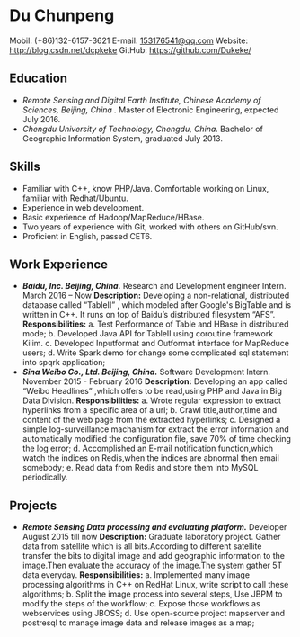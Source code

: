 **Du Chunpeng**
===============

Mobil: (+86)132-6157-3621 E-mail: 153176541@qq.com Website: http://blog.csdn.net/dcpkeke GitHub: https://github.com/Dukeke/ 

Education
---------

 - *Remote Sensing and Digital Earth Institute, Chinese Academy of Sciences, Beijing, China .* 
 Master of Electronic Engineering, expected July 2016. 
 - *Chengdu University of Technology, Chengdu, China.* 
 Bachelor of Geographic Information System, graduated July 2013.

Skills
------

 - Familiar with C++, know PHP/Java. Comfortable working on Linux, familiar with Redhat/Ubuntu.  
 - Experience in web development.
 - Basic experience of Hadoop/MapReduce/HBase. 
 - Two years of experience with Git, worked with others on GitHub/svn. 
 - Proficient in English, passed CET6.

Work Experience
---------------

 - ***Baidu, Inc. Beijing, China.*** Research and Development engineer Intern. March 2016 – Now
**Description:** 
Developing a non-relational, distributed database called “TableII” , which modeled after Google's BigTable and is written in C++. It runs on top of Baidu’s distributed filesystem “AFS”.
**Responsibilities:**
a. Test Performance of Table and HBase in distributed mode;
b. Developed Java API for TableII using coroutine framework Kilim.
c. Developed Inputformat and Outformat interface for MapReduce users;
d. Write Spark demo for change some complicated sql statement into spqrk application;
 - ***Sina Weibo Co., Ltd. Beijing, China.*** Software Development Intern. November 2015 - February 2016
**Description:** 
Developing an app called “Weibo Headlines” ,which offers to be read,using PHP and Java in Big Data Division. 
**Responsibilities:**
a. Wrote regular expression to extract hyperlinks from a specific area of a url;
b. Crawl title,author,time and content of the web page from the extracted hyperlinks;
c. Designed a simple log-surveillance machanism for extract the error information and automatically modified the configuration file, save 70% of time checking the log error;
d. Accomplished an E-mail notification function,which watch the indices on Redis,when the indices are abnormal then email somebody;
e. Read data from Redis and store them into MySQL periodically.

Projects
--------

 - ***Remote Sensing Data processing and evaluating platform.***  Developer August 2015 till now
**Description:** 
Graduate laboratory project. Gather data from satellite which is all bits.According to different satellite transfer the bits to digital image and add geographic information to the image.Then evaluate the accuracy of the image.The system gather 5T data everyday.
**Responsibilities:**
a. Implemented many image processing algorithms in C++ on RedHat Linux, write script to call these algorithms;
b. Split the image process into several steps, Use JBPM to modify the steps of the workflow;
c. Expose those workflows as webservices using JBOSS;
d. Use open-source project mapserver and postresql to manage image data and release images as a map;
      
